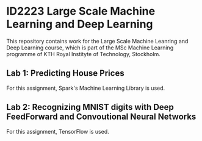 # ID2223 Large Scale Machine Learning and Deep Learning  

This repository contains work for the Large Scale Machine Leanring and Deep Learning course, which is part of the MSc Machine Learning programme of KTH Royal Instityte of Technology, Stockholm.  

## Lab 1: Predicting House Prices 

For this assignment, Spark's Machine Learning Library is used.

## Lab 2: Recognizing MNIST digits with Deep FeedForward and Convoutional Neural Networks 

For this assignment, TensorFlow is used.

